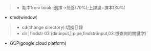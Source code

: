 >* 期中from book :選擇->簡答(70%);上課講+課本(30%)
* cmd(window)
>* cd(change directory):切換目錄
>* dir| findstr 03 (dir:input,|:pipe,findstr:input,03:想查詢的關鍵字)
* GCP(google cloud platform)


